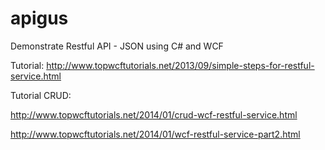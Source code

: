 # apigus

Demonstrate Restful API - JSON using C# and WCF

Tutorial:
http://www.topwcftutorials.net/2013/09/simple-steps-for-restful-service.html

Tutorial CRUD:

http://www.topwcftutorials.net/2014/01/crud-wcf-restful-service.html

http://www.topwcftutorials.net/2014/01/wcf-restful-service-part2.html